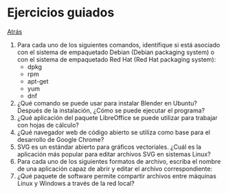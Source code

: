 # Ejercicios guiados
<a href=../README.md>Atrás</a>

<ol>
    <li>Para cada uno de los siguientes comandos, identifique si está asociado con el sistema de empaquetado Debian (Debian packaging system) o con el sistema de empaquetado Red Hat (Red Hat packaging system):
        <ul>
            <li>dpkg</li>
            <li>rpm</li>
            <li>apt-get</li>
            <li>yum</li>
            <li>dnf</li>
        </ul>
    </li>
    <li>¿Qué comando se puede usar para instalar Blender en Ubuntu? Después de la instalación, ¿Cómo se puede ejecutar el programa?</li>
    <li>¿Qué aplicación del paquete LibreOffice se puede utilizar para trabajar con hojas de cálculo?</li>
    <li>¿Qué navegador web de código abierto se utiliza como base para el desarrollo de Google Chrome?</li>
    <li>SVG es un estándar abierto para gráficos vectoriales. ¿Cuál es la aplicación más popular para editar archivos SVG en sistemas Linux?</li>
    <li>Para cada uno de los siguientes formatos de archivo, escriba el nombre de una aplicación capaz de abrir y editar el archivo correspondiente:</li>
    <li>¿Qué paquete de software permite compartir archivos entre máquinas Linux y Windows a través de la red local?</li>
</ol>